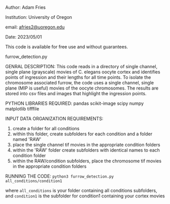
Author: Adam Fries

Institution: University of Oregon

email: afries2@uoregon.edu

Date: 2023/05/01

This code is available for free use and without guarantees. 

furrow_detection.py

GENRAL DESCRIPTION:
This code reads in a directory of single channel, single plane (grayscale) movies of C. elegans oocyte cortex
and identifies points of ingression and their lengths for all time points. To isolate the chromosome associated 
furrow, the code uses a single channel, single plane (MIP is useful) movies of the oocyte chromosomes. The results 
are stored into csv files and images that highlight the ingression points.

PYTHON LIBRARIES REQUIRED:
pandas
scikit-image
scipy
numpy
matplotlib
tifffile

INPUT DATA ORGANIZATION REQUIREMENTS:

1. create a folder for all conditions
2. within this folder, create subfolders for each condition and a folder named 'RAW'
3. place the single channel tif movies in the appropriate condition folders
4. within the 'RAW' folder create subfolders with identical names to each condition folder
5. within the RAW/condition subfolders, place the chromosome tif movies in the appropriate condition folders

RUNNING THE CODE:
``python3 furrow_detection.py all_conditions/condition1``

where ``all_conditions`` is your folder containing all conditions subfolders, 
and ``condition1`` is the subfolder for condition1 containing your cortex movies
